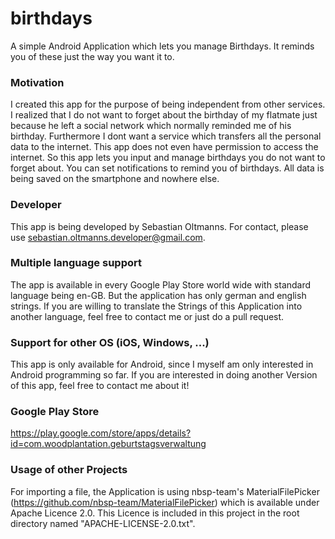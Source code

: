 # birthdays
A simple Android Application which lets you manage Birthdays. It reminds you of these just the way you want it to.
### Motivation
I created this app for the purpose of being independent from other services. I realized that I do not want to forget about the birthday of my flatmate just because he left a social network which normally reminded me of his birthday. Furthermore I dont want a service which transfers all the personal data to the internet. This app does not even have permission to access the internet.
So this app lets you input and manage birthdays you do not want to forget about. You can set notifications to remind you of birthdays. All data is being saved on the smartphone and nowhere else.
### Developer
This app is being developed by Sebastian Oltmanns. For contact, please use sebastian.oltmanns.developer@gmail.com.
### Multiple language support
The app is available in every Google Play Store world wide with standard language being en-GB. But the application has only german and english strings.
If you are willing to translate the Strings of this Application into another language, feel free to contact me or just do a pull request.
### Support for other OS (iOS, Windows, ...)
This app is only available for Android, since I myself am only interested in Android programming so far. If you are interested in doing another Version of this app, feel free to contact me about it! 
### Google Play Store
https://play.google.com/store/apps/details?id=com.woodplantation.geburtstagsverwaltung
### Usage of other Projects
For importing a file, the Application is using nbsp-team's MaterialFilePicker (https://github.com/nbsp-team/MaterialFilePicker) which is available under Apache Licence 2.0. This Licence is included in this project in the root directory named "APACHE-LICENSE-2.0.txt".

